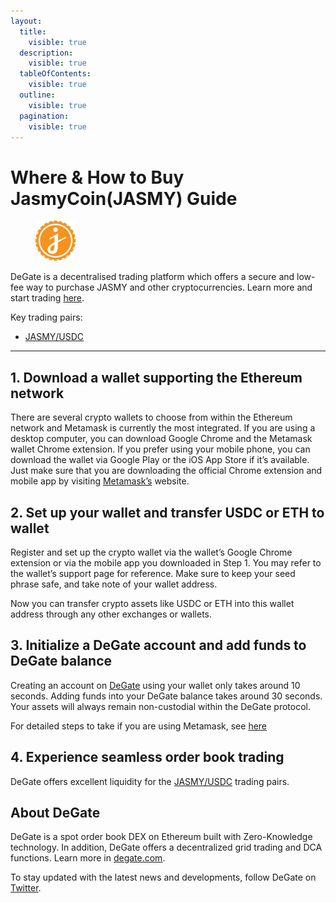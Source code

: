 ```yaml
---
layout:
  title:
    visible: true
  description:
    visible: true
  tableOfContents:
    visible: true
  outline:
    visible: true
  pagination:
    visible: true
---
```


# Where & How to Buy JasmyCoin(JASMY) Guide

<figure><img src="../.gitbook/assets/jasmy_0x7420b4b9a0110cdc71fb720908340c03f9bc03ec.png" alt="JASMY" width="64"><figcaption></figcaption></figure>

DeGate is a decentralised trading platform which offers a secure and low-fee way to purchase JASMY and other cryptocurrencies. Learn more and start trading [here](https://app.degate.com/trade/USDC/0x7420b4b9a0110cdc71fb720908340c03f9bc03ec?utm_source=howtobuy).&#x20;

Key trading pairs:

* [JASMY/USDC](https://app.degate.com/trade/USDC/0x7420b4b9a0110cdc71fb720908340c03f9bc03ec?utm_source=howtobuy)

***

## 1. Download a wallet supporting the Ethereum network

There are several crypto wallets to choose from within the Ethereum network and Metamask is currently the most integrated. If you are using a desktop computer, you can download Google Chrome and the Metamask wallet Chrome extension. If you prefer using your mobile phone, you can download the wallet via Google Play or the iOS App Store if it’s available. Just make sure that you are downloading the official Chrome extension and mobile app by visiting [Metamask’s](https://metamask.io/) website.

## 2. Set up your wallet and transfer USDC or ETH to wallet

Register and set up the crypto wallet via the wallet’s Google Chrome extension or via the mobile app you downloaded in Step 1. You may refer to the wallet’s support page for reference. Make sure to keep your seed phrase safe, and take note of your wallet address.&#x20;

Now you can transfer crypto assets like USDC or ETH into this wallet address through any other exchanges or wallets.

## 3. Initialize a DeGate account and add funds to DeGate balance

Creating an account on [DeGate](https://app.degate.com/?utm_source=JASMY_howtobuy) using your wallet only takes around 10 seconds. Adding funds into your DeGate balance takes around 30 seconds. Your assets will always remain non-custodial within the DeGate protocol.

For detailed steps to take if you are using Metamask, see [here](https://docs.degate.com/v/product_en/main-features/wallet-connectivity/metamask)

## 4. Experience seamless order book trading

DeGate offers excellent liquidity for the [JASMY/USDC](https://app.degate.com/trade/USDC/0x7420b4b9a0110cdc71fb720908340c03f9bc03ec?utm_source=howtobuy) trading pairs.&#x20;

## About DeGate

DeGate is a spot order book DEX on Ethereum built with Zero-Knowledge technology. In addition, DeGate offers a decentralized grid trading and DCA functions.  Learn more in [degate.com](https://degate.com/?utm_source=JASMY_howtobuy).

To stay updated with the latest news and developments, follow DeGate on [Twitter](https://twitter.com/degatedex).
